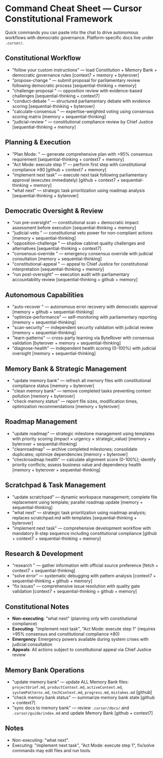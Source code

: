 # Command Cheat Sheet — Cursor Constitutional Framework

Quick commands you can paste into the chat to drive autonomous workflows with democratic governance. Platform-specific docs live under `.cursor/`.

## Constitutional Workflow
- "follow your custom instructions" — load Constitution + Memory Bank + democratic governance rules [context7 + memory + byterover]
- "propose-change <proposal>" — submit proposal for parliamentary review following democratic process [sequential-thinking + memory]
- "challenge-proposal <proposal>" — opposition review with evidence-based challenges [sequential-thinking + context7]
- "conduct-debate <topic>" — structured parliamentary debate with evidence scoring [sequential-thinking + byterover]
- "calculate-consensus <proposal>" — expertise-weighted voting using consensus scoring matrix [memory + sequential-thinking]
- "judicial-review <decision>" — constitutional compliance review by Chief Justice [sequential-thinking + memory]

## Planning & Execution
- "Plan Mode: <your goal>" — generate comprehensive plan with >95% consensus requirement [sequential-thinking + context7 + memory]
- "Act Mode: execute step 1" — perform first step with constitutional compliance ≥80 [github + context7 + memory]
- "implement next task" — execute next task following parliamentary approval (executes immediately) [github + context7 + sequential-thinking + memory]
- "what next" — strategic task prioritization using roadmap analysis [sequential-thinking + byterover]

## Democratic Oversight & Review
- "run pre-oversight" — constitutional scan + democratic impact assessment before execution [sequential-thinking + memory]
- "judicial-veto <action>" — constitutional veto power for non-compliant actions [memory + sequential-thinking]
- "opposition-challenge <action>" — shadow cabinet quality challenges and alternatives [sequential-thinking + context7]
- "consensus-override <decision>" — emergency consensus override with judicial consultation [memory + sequential-thinking]
- "constitutional-appeal <issue>" — appeal to Chief Justice for constitutional interpretation [sequential-thinking + memory]
- "run post-oversight" — execution audit with parliamentary accountability review [sequential-thinking + github + memory]

## Autonomous Capabilities
- "auto-recover <issue>" — autonomous error recovery with democratic approval [memory + github + sequential-thinking]
- "optimize-performance" — self-monitoring with parliamentary reporting [memory + sequential-thinking]
- "scan-security" — independent security validation with judicial review [memory + sequential-thinking]
- "learn-patterns" — cross-party learning via ByteRover with consensus validation [byterover + memory + sequential-thinking]
- "diagnose-health" — independent health scoring (0-100%) with judicial oversight [memory + sequential-thinking]

## Memory Bank & Strategic Management
- "update memory bank" — refresh all memory files with constitutional compliance status [memory + byterover]
- "clean memory bank" — remove completed tasks preventing context pollution [memory + byterover]
- "check memory status" — report file sizes, modification times, optimization recommendations [memory + byterover]

## Roadmap Management
- "update roadmap" — strategic milestone management using templates with priority scoring (impact × urgency × strategic_value) [memory + byterover + sequential-thinking]
- "cleanroadmap" — archive completed milestones; consolidate duplicates; optimize dependencies [memory + byterover]
- "checkroadmap health" — calculate alignment score (0-100%); identify priority conflicts; assess business value and dependency health [memory + byterover + sequential-thinking]

## Scratchpad & Task Management
- "update scratchpad" — dynamic workspace management; complete file replacement using template; parallel roadmap update [memory + sequential-thinking]
- "what next" — strategic task prioritization using roadmap analysis; replaces scratchpad.md with templates [sequential-thinking + byterover]
- "implement next task" — comprehensive development workflow with mandatory 8-step sequence including constitutional compliance [github + context7 + sequential-thinking + memory]

## Research & Development
- "research <topic>" — gather information with official source preference [fetch + context7 + sequential-thinking]
- "solve error" — systematic debugging with pattern analysis [context7 + sequential-thinking + github + memory]
- "fix issues" — comprehensive issue resolution with quality gate validation [context7 + sequential-thinking + github + memory]

## Constitutional Notes
- **Non-executing**: "what next" (planning only with constitutional compliance)
- **Executing**: "implement next task", "Act Mode: execute step 1" (requires >95% consensus and constitutional compliance ≥80)
- **Emergency**: Emergency powers available during system crises with judicial consultation
- **Appeals**: All actions subject to constitutional appeal via Chief Justice review

## Memory Bank Operations
- "update memory bank" — update ALL Memory Bank files: `projectbrief.md`, `productContext.md`, `activeContext.md`, `systemPatterns.md`, `techContext.md`, `progress.md`, `mistakes.md` [github]
- "check memory bank status" — summarize memory bank state [github + context7]
- "sync docs to memory bank" — review `.cursor/docs/` and `.cursor/guide/index.md` and update Memory Bank [github + context7]

## Notes
- Non-executing: "what next".
- Executing: "implement next task", "Act Mode: execute step 1", fix/solve commands may edit files and run tools.
